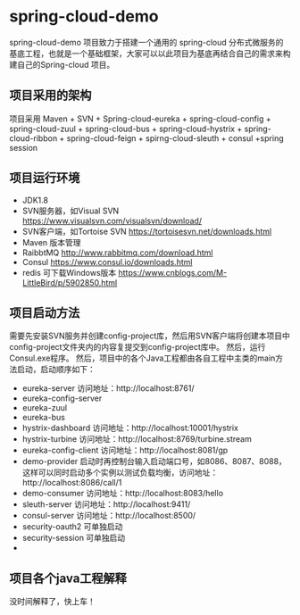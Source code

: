 spring-cloud-demo
======================

spring-cloud-demo 项目致力于搭建一个通用的 spring-cloud 分布式微服务的基底工程，也就是一个基础框架，大家可以以此项目为基底再结合自己的需求来构建自己的Spring-cloud 项目。

## 项目采用的架构

项目采用 Maven + SVN + Spring-cloud-eureka + spring-cloud-config + spring-cloud-zuul + spring-cloud-bus + spring-cloud-hystrix + spring-cloud-ribbon + spring-cloud-feign + spirng-cloud-sleuth + consul +spring session

## 项目运行环境

* JDK1.8
* SVN服务器，如Visual SVN https://www.visualsvn.com/visualsvn/download/
* SVN客户端，如Tortoise SVN  https://tortoisesvn.net/downloads.html
* Maven 版本管理
* RaibbtMQ http://www.rabbitmq.com/download.html
* Consul https://www.consul.io/downloads.html
* redis 可下载Windows版本 https://www.cnblogs.com/M-LittleBird/p/5902850.html

## 项目启动方法

需要先安装SVN服务并创建config-project库，然后用SVN客户端将创建本项目中config-project文件夹内的内容复提交到config-project库中。
然后，运行 Consul.exe程序。
然后，项目中的各个Java工程都由各自工程中主类的main方法启动，启动顺序如下：
* eureka-server 访问地址：http://localhost:8761/
* eureka-config-server 
* eureka-zuul
* eureka-bus
* hystrix-dashboard 访问地址：http://localhost:10001/hystrix
* hystrix-turbine 访问地址：http://localhost:8769/turbine.stream
* eureka-config-client 访问地址：http://localhost:8081/gp
* demo-provider 启动时再控制台输入启动端口号，如8086、8087、8088，这样可以同时启动多个实例以测试负载均衡，访问地址：http://localhost:8086/call/1
* demo-consumer 访问地址：http://localhost:8083/hello
* sleuth-server 访问地址：http://localhost:9411/
* consul-server 访问地址：http://localhost:8500/
* security-oauth2 可单独启动
* security-session 可单独启动
* 
## 项目各个java工程解释

没时间解释了，快上车！